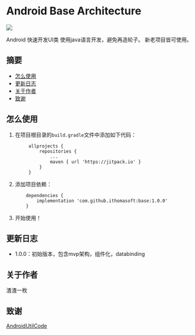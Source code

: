 # Android Base Architecture

[![](https://jitpack.io/v/ithomasoft/base.svg)](https://jitpack.io/#ithomasoft/base)

Android 快速开发UI类
使用java语言开发，避免再造轮子。
新老项目皆可使用。

## 摘要

  - [怎么使用](#怎么使用)
  - [更新日志](#更新日志)
  - [关于作者](#关于作者)
  - [致谢](#致谢)

## 怎么使用

1. 在项目根目录的`build.gradle`文件中添加如下代码：
        
         
    	    allprojects {
    		    repositories {
    			    ...
    			    maven { url 'https://jitpack.io' }
    		    }
    	    }  
    	
    	
2.  添加项目依赖：
        
        
            dependencies {
                implementation 'com.github.ithomasoft:base:1.0.0'
            } 
        
            
3.   开始使用！

## 更新日志

 - 1.0.0：初始版本，包含mvp架构，组件化，databinding

## 关于作者

渣渣一枚

## 致谢

[AndroidUtilCode](https://github.com/Blankj/AndroidUtilCode)